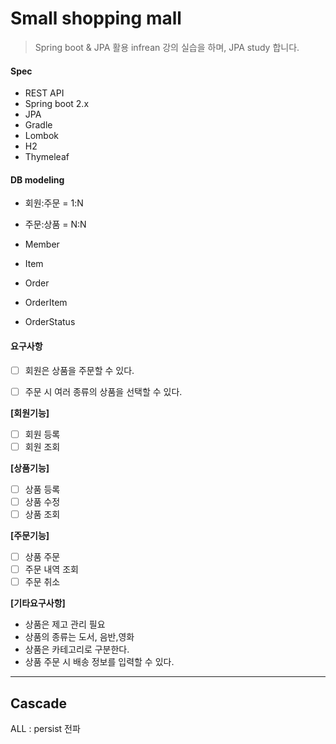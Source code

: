 # Small shopping mall
> Spring boot & JPA 활용 infrean 강의 실습을 하며, JPA study 합니다.


#### Spec 
- REST API
- Spring boot 2.x
- JPA 
- Gradle 
- Lombok
- H2  
- Thymeleaf

#### DB modeling
- 회원:주문 = 1:N
- 주문:상품 = N:N

- Member  
- Item
- Order
- OrderItem
- OrderStatus


#### 요구사항
- [ ] 회원은 상품을 주문할 수 있다.
- [ ] 주문 시 여러 종류의 상품을 선택할 수 있다.
 

__[회원기능]__
- [ ] 회원 등록
- [ ] 회원 조회
        
__[상품기능]__ 
- [ ] 상품 등록
- [ ] 상품 수정
- [ ] 상품 조회

__[주문기능]__
- [ ] 상품 주문
- [ ] 주문 내역 조회
- [ ] 주문 취소

__[기타요구사항]__
- 상품은 제고 관리 필요 
- 상품의 종류는 도서, 음반,영화
- 상품은 카테고리로 구분한다.
- 상품 주문 시 배송 정보를 입력할 수 있다.

---

## Cascade

ALL : persist 전파

